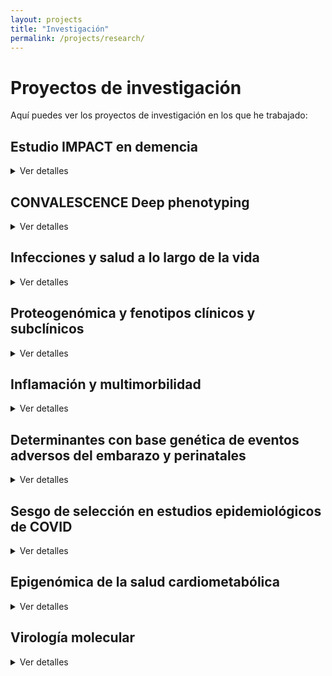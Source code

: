 ```yaml
---
layout: projects
title: "Investigación"
permalink: /projects/research/
---
```


# Proyectos de investigación

Aquí puedes ver los proyectos de investigación en los que he trabajado:

## **Estudio IMPACT en demencia**
<details>
<summary>Ver detalles</summary>
 
- ***Estado***: Activo
- ***Palabras clave***: demencia; residencias; hospitalización; cuidado de la demencia 
- ***Disciplina***: Ciencias de la salud poblacional; salud mental de la gente mayor
- ***Financiación***: The Geller Commision
- ***Contexto***: Las personas con demencia presentan peor pronóstico tras hospitalizaciones por causas médicas generales. Aún se conoce poco sobre cómo reducir ingresos hospitalarios evitables en este grupo.
- ***Objetivo***: Identificar factores modificables que puedan priorizarse en estudios de intervención para reducir las estancias hospitalarias en personas con demencia.
- ***Métodos***: Revisión sistemática; Estudio observacional de cohortes y registros electrónicos de salud; Modelización estadística avanzada (análisis longitudinal — modelos de regresión de riesgos competitivos, modelos de regresión negativa binomial).
- ***Cohortes***: Inglesas — datos del estudio MARQUE en residencias y de South London & Maudsley NHS Foundation Trust
- ***Conclusiones***: En progreso — se esperan resultados a finales de 2025
- ***Impacto***: Evidencia para diseñar estudios de intervención para reducir hospitalizaciones innecesarias de personas con demencia, y mejorar políticas de cuidado en residencias, optimización de la polifarmacia, formación de profesionales sanitarios
- ***Artículos***: Tres publicaciones previstas en revistas de salud poblacional y geriatría
- ***Conferencias***: Resultados preliminares presentados en la Conferencia Internacional de la Asociación de Alzheimer's (Julio 2025, Toronto)
- ***Dónde***: División de Psiquiatría, University College London
- ***Años***: 2024-2025
- ***Contribuciones***: Diseño; Revisión; Manejo y análisis de datos longitudinales y de registros electrónicos de salud; Integración de datos clínicos y comunitarios; Colaboración con personas con experiencia vivida; Producción de artículos y presentaciones
- ***Colaboraciones***: South London & Maudsley NHS Foundation Trust
- ***Legado***: Marco de análisis replicable en otras cohortes; Vínculo entre investigación y cuidado residencial
- ***Otros enlaces***: NA
  
</details>

## **CONVALESCENCE Deep phenotyping**
<details>
<summary>Ver detalles</summary>
 
- ***Estado***: Activo
- ***Palabras clave***: COVID persistente; fenotipado profundo; biomarcadores; score de daño fisiológico
- ***Disciplina***: Ciencias de la salud poblacional; fisiología
- ***Financiación***: NIHR-UKRI
- ***Contexto***: Existe poca claridad sobre qué es el COVID persistente y su relación con daño o disfunción subclínica en múltiples órganos y sistemas fisiológicos. El estudio multicéntrico es parte del National Core Study UK sobre salud y bienestar tras COVID-19, y busca llenar ese vacío.
- ***Objetivo***: Definir fenotipos de COVID persistente; Identificar factores de riesgo y trayectorias mecanísticas; Explorar consecuencias en salud física, mental, trabajo y relaciones; Mejorar diagnóstico y manejo en atención primaria.
- ***Métodos***: Análisis de datos de cohortes poblacionales; Fenotipado profundo clínico (medidas fisiológicas, imagen cerebral, cardíaca, pulmonar, renal, hepática, medidas de fuerza y resistencia; Monitorización remota.
- ***Cohortes***: Inglesas — ALSPAC; TwinsUK
- ***Conclusiones***: En progreso — se esperan resultados a finales de 2025
- ***Impacto***: Evidencia para definiciones operativas de COVID persistente; informar políticas clínicas y diagnósticas; apoyar a NICE en directrices de atención primaria.
- ***Artículos***: [Perfil de cohorte publicado en BMJ Open](https://doi.org/10.1136/bmjopen-2024-094760); dos nuevas publicaciones previstas en revistas de salud poblacional
- ***Conferencias***: Presentaciones en foros nacionales; Conferencia Mundial de Epidemiología (Septiembre 2024, Ciudad del Cabo)
- ***Dónde***: Unidad de Salud a lo largo de la vida y envejecimiento, University College London
- ***Años***: 2023-2025
- ***Contribuciones***: Diseño analítico de los datos clínicos; Manejo, integración y análisis de datos clínicos; Colaboración multidisciplinar, multicéntrica, y con personas con experiencia vivida; Coordinación de trabajo colaborativo; Producción de artículos y presentaciones
- ***Colaboraciones***: South London & Maudsley NHS Foundation Trust
- ***Legado***: Marco multidimensional para la investigación del COVID persistente; Colaboración interdisciplinaria sostenible; Herramientas de investigación para futuras epidemias.
- ***Otros enlaces***:
  
</details>

## **Infecciones y salud a lo largo de la vida**
<details>
<summary>Ver detalles</summary>

- ***Estado***: Activo
- ***Palabras clave***: 
- ***Disciplina***: Ciencias de la salud poblacional
- ***Financiación***: 
- ***Contexto***: 
- ***Objetivo***: 
- ***Métodos***: 
- ***Cohortes***: 
- ***Conclusiones***: En progreso 
- ***Impacto***: 
- ***Artículos***: 
- ***Conferencias***: 
- ***Dónde***: Unidad de Salud a lo largo de la vida y envejecimiento, University College London
- ***Años***: 2023-2025
- ***Contribuciones***:
- ***Colaboraciones***:
- ***Legado***: 
- ***Otros enlaces***: 

</details>

## **Proteogenómica y fenotipos clínicos y subclínicos**
<details>
<summary>Ver detalles</summary>

- ***Estado***: Activo
- ***Palabras clave***: 
- ***Disciplina***: Ciencias de la salud poblacional
- ***Financiación***: 
- ***Contexto***: 
- ***Objetivo***: 
- ***Métodos***: 
- ***Cohortes***: 
- ***Conclusiones***: En progreso 
- ***Impacto***: 
- ***Artículos***: 
- ***Conferencias***: 
- ***Dónde***: 
- ***Años***: 
- ***Contribuciones***:
- ***Colaboraciones***:
- ***Legado***: 
- ***Otros enlaces***:
  
</details>

## **Inflamación y multimorbilidad**
<details>
<summary>Ver detalles</summary>

- ***Estado***: Activo
- ***Palabras clave***: 
- ***Disciplina***: Ciencias de la salud poblacional
- ***Financiación***: 
- ***Contexto***: 
- ***Objetivo***: 
- ***Métodos***: 
- ***Cohortes***: 
- ***Conclusiones***: En progreso 
- ***Impacto***: 
- ***Artículos***: 
- ***Conferencias***: 
- ***Dónde***: Unidad de Epidemiología Integrativa, University of Bristol
- ***Años***: 2020-2025
- ***Contribuciones***:
- ***Colaboraciones***:
- ***Legado***: 
- ***Otros enlaces***: 

</details>

## **Determinantes con base genética de eventos adversos del embarazo y perinatales**
<details>
<summary>Ver detalles</summary>

- ***Estado***: Activo
- ***Palabras clave***: 
- ***Disciplina***: Ciencias de la salud poblacional
- ***Financiación***: 
- ***Contexto***: 
- ***Objetivo***: 
- ***Métodos***: 
- ***Cohortes***: 
- ***Conclusiones***: En progreso 
- ***Impacto***: 
- ***Artículos***: 
- ***Conferencias***: 
- ***Dónde***: University College London
- ***Años***: 2024-2025
- ***Contribuciones***:
- ***Colaboraciones***:
- ***Legado***: 
- ***Otros enlaces***:

</details>

## **Sesgo de selección en estudios epidemiológicos de COVID**
<details>
<summary>Ver detalles</summary>

- ***Estado***: Activo
- ***Palabras clave***: 
- ***Disciplina***: Ciencias de la salud poblacional
- ***Financiación***: 
- ***Contexto***: 
- ***Objetivo***: 
- ***Métodos***: 
- ***Cohortes***: 
- ***Conclusiones***: En progreso 
- ***Impacto***: 
- ***Artículos***: 
- ***Conferencias***: 
- ***Dónde***: Unidad de Epidemiología Integrativa, University of Bristol
- ***Años***: 2020-2024
- ***Contribuciones***:
- ***Colaboraciones***:
- ***Legado***: 
- ***Otros enlaces***: 

</details>

## **Epigenómica de la salud cardiometabólica**
<details>
<summary>Ver detalles</summary>

- ***Estado***: Activo
- ***Palabras clave***: 
- ***Disciplina***: Ciencias de la salud poblacional
- ***Financiación***: 
- ***Contexto***: 
- ***Objetivo***: 
- ***Métodos***: 
- ***Cohortes***: 
- ***Conclusiones***: En progreso 
- ***Impacto***: 
- ***Artículos***: 
- ***Conferencias***: 
- ***Dónde***: Grupo de Epidemiología y genética cardiovascular, Instituto Hospital del Mar de Investigaciones Médicas (Barcelona)
- ***Años***: 2016-2024
- ***Contribuciones***:
  ***Colaboraciones***:
- ***Legado***: 
- ***Otros enlaces***:

</details>

## **Virología molecular**
<details>
<summary>Ver detalles</summary>

- ***Estado***: Finalizado
- ***Palabras clave***: 
- ***Disciplina***: Virología molecular
- ***Financiación***: 
- ***Contexto***: 
- ***Objetivo***: 
- ***Métodos***: 
- ***Cohortes***: 
- ***Conclusiones***: 
- ***Impacto***: 
- ***Artículos***: 
- ***Conferencias***: 
- ***Dónde***: 
- ***Años***: 
- ***Contribuciones***:
- ***Colaboraciones***:
- ***Legado***: 
- ***Otros enlaces***:

</details>
